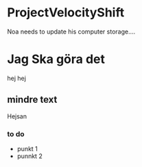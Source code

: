 # ProjectVelocityShift
Noa needs to update his computer storage....

# Jag Ska göra det
hej hej

## mindre text
Hejsan

### to do
* punkt 1
* punnkt 2

